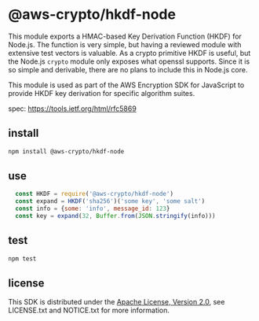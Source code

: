 # @aws-crypto/hkdf-node

This module exports a HMAC-based Key Derivation Function (HKDF) for Node.js.
The function is very simple,
but having a reviewed module
with extensive test vectors is valuable.
As a crypto primitive HKDF is useful,
but the Node.js `crypto` module only exposes what openssl supports.
Since it is so simple and derivable,
there are no plans to include this in Node.js core.

This module is used as part of the AWS Encryption SDK for JavaScript
to provide HKDF key derivation for specific algorithm suites.

spec: https://tools.ietf.org/html/rfc5869

## install

```sh
npm install @aws-crypto/hkdf-node
```

## use

```javascript
  const HKDF = require('@aws-crypto/hkdf-node')
  const expand = HKDF('sha256')('some key', 'some salt')
  const info = {some: 'info', message_id: 123}
  const key = expand(32, Buffer.from(JSON.stringify(info)))
```

## test

```sh
npm test
```

## license

This SDK is distributed under the
[Apache License, Version 2.0](http://www.apache.org/licenses/LICENSE-2.0),
see LICENSE.txt and NOTICE.txt for more information.
